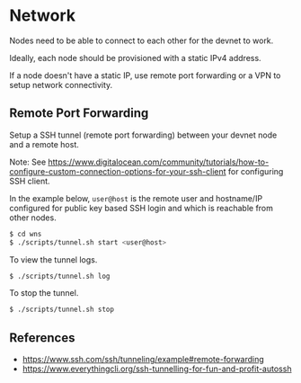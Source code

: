 # Network

Nodes need to be able to connect to each other for the devnet to work.

Ideally, each node should be provisioned with a static IPv4 address.

If a node doesn't have a static IP, use remote port forwarding or a VPN to setup network connectivity.

## Remote Port Forwarding

Setup a SSH tunnel (remote port forwarding) between your devnet node and a remote host.

Note: See https://www.digitalocean.com/community/tutorials/how-to-configure-custom-connection-options-for-your-ssh-client for configuring SSH client.

In the example below, `user@host` is the remote user and hostname/IP configured for public key based SSH login and which is reachable from other nodes.

```bash
$ cd wns
$ ./scripts/tunnel.sh start <user@host>
```

To view the tunnel logs.

```bash
$ ./scripts/tunnel.sh log
```

To stop the tunnel.

```bash
$ ./scripts/tunnel.sh stop
```

## References

* https://www.ssh.com/ssh/tunneling/example#remote-forwarding
* https://www.everythingcli.org/ssh-tunnelling-for-fun-and-profit-autossh
